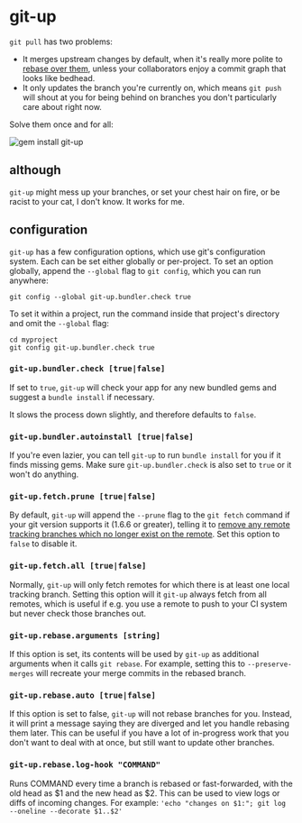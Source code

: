 git-up
======

`git pull` has two problems:

* It merges upstream changes by default, when it's really more polite to [rebase over them](http://www.gitready.com/advanced/2009/02/11/pull-with-rebase.html), unless your collaborators enjoy a commit graph that looks like bedhead.
* It only updates the branch you're currently on, which means `git push` will shout at you for being behind on branches you don't particularly care about right now.

Solve them once and for all:

![gem install git-up](http://dl.dropbox.com/u/166030/nonsense/git-up.png)

although
--------

`git-up` might mess up your branches, or set your chest hair on fire, or be racist to your cat, I don't know. It works for me.

configuration
-------------

`git-up` has a few configuration options, which use git's configuration system. Each can be set either globally or per-project. To set an option globally, append the `--global` flag to `git config`, which you can run anywhere:

    git config --global git-up.bundler.check true

To set it within a project, run the command inside that project's directory and omit the `--global` flag:

    cd myproject
    git config git-up.bundler.check true

### `git-up.bundler.check [true|false]`

If set to `true`, `git-up` will check your app for any new bundled gems and suggest a `bundle install` if necessary.

It slows the process down slightly, and therefore defaults to `false`. 

### `git-up.bundler.autoinstall [true|false]`

If you're even lazier, you can tell `git-up` to run `bundle install` for you if it finds missing gems. Make sure `git-up.bundler.check` is also set to `true` or it won't do anything.

### `git-up.fetch.prune [true|false]`

By default, `git-up` will append the `--prune` flag to the `git fetch` command if your git version supports it (1.6.6 or greater), telling it to [remove any remote tracking branches which no longer exist on the remote](http://linux.die.net/man/1/git-fetch). Set this option to `false` to disable it.

### `git-up.fetch.all [true|false]`

Normally, `git-up` will only fetch remotes for which there is at least one local tracking branch. Setting this option will it `git-up` always fetch from all remotes, which is useful if e.g. you use a remote to push to your CI system but never check those branches out.

### `git-up.rebase.arguments [string]`

If this option is set, its contents will be used by `git-up` as additional arguments when it calls `git rebase`. For example, setting this to `--preserve-merges` will recreate your merge commits in the rebased branch.

### `git-up.rebase.auto [true|false]`

If this option is set to false, `git-up` will not rebase branches for you. Instead, it will print a message saying they are diverged and let you handle rebasing them later. This can be useful if you have a lot of in-progress work that you don't want to deal with at once, but still want to update other branches.

### `git-up.rebase.log-hook "COMMAND"`

Runs COMMAND every time a branch is rebased or fast-forwarded, with the old head as $1 and the new head as $2. This can be used to view logs or diffs of incoming changes. For example: `'echo "changes on $1:"; git log --oneline --decorate $1..$2'`
